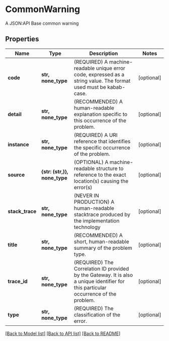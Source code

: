 # CommonWarning

A JSON:API Base common warning

## Properties
Name | Type | Description | Notes
------------ | ------------- | ------------- | -------------
**code** | **str, none_type** | (REQUIRED) A machine-readable unique error code, expressed as a string value. The format used must be kabab-case. | [optional] 
**detail** | **str, none_type** | (RECOMMENDED) A human-readable explanation specific to this occurrence of the problem. | [optional] 
**instance** | **str, none_type** | (REQUIRED) A URI reference that identifies the specific occurrence of the problem. | [optional] 
**source** | **{str: (str,)}, none_type** | (OPTIONAL) A machine-readable structure to reference to the exact location(s) causing the error(s) | [optional] 
**stack_trace** | **str, none_type** | (NEVER IN PRODUCTION) A human-readable stacktrace produced by the implementation technology | [optional] 
**title** | **str, none_type** | (RECOMMENDED) A short, human-readable summary of the problem type. | [optional] 
**trace_id** | **str, none_type** | (REQUIRED) The Correlation ID provided by the Gateway. It is also a unique identifier for this particular occurrence of the problem. | [optional] 
**type** | **str, none_type** | (REQUIRED) The classification of the error. | [optional] 

[[Back to Model list]](../README.md#documentation-for-models) [[Back to API list]](../README.md#documentation-for-api-endpoints) [[Back to README]](../README.md)


